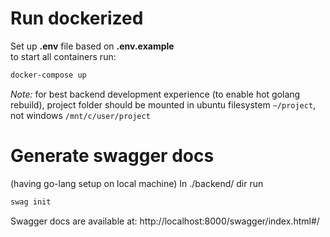 # Run dockerized
Set up **.env** file based on **.env.example** <br>
to start all containers run:
```sh
docker-compose up
```
*Note:* for best backend development experience (to enable hot golang rebuild), project folder should be mounted in ubuntu filesystem `~/project`, not windows `/mnt/c/user/project`



# Generate swagger docs
(having go-lang setup on local machine)
In ./backend/ dir run
```sh
swag init
```
Swagger docs are available at:
http://localhost:8000/swagger/index.html#/
